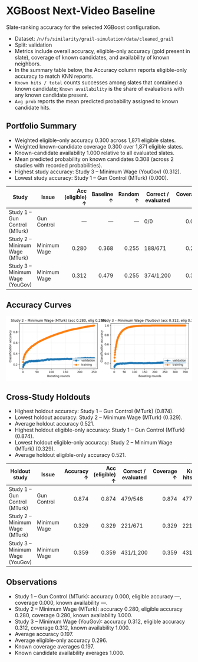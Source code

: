 # XGBoost Next-Video Baseline

Slate-ranking accuracy for the selected XGBoost configuration.

- Dataset: `/n/fs/similarity/grail-simulation/data/cleaned_grail`
- Split: validation
- Metrics include overall accuracy, eligible-only accuracy (gold present in slate), coverage of known candidates, and availability of known neighbors.
- In the summary table below, the Accuracy column reports eligible-only accuracy to match KNN reports.
- `Known hits / total` counts successes among slates that contained a known candidate; `Known availability` is the share of evaluations with any known candidate present.
- `Avg prob` reports the mean predicted probability assigned to known candidate hits.

## Portfolio Summary

- Weighted eligible-only accuracy 0.300 across 1,871 eligible slates.
- Weighted known-candidate coverage 0.300 over 1,871 eligible slates.
- Known-candidate availability 1.000 relative to all evaluated slates.
- Mean predicted probability on known candidates 0.308 (across 2 studies with recorded probabilities).
- Highest study accuracy: Study 3 – Minimum Wage (YouGov) (0.312).
- Lowest study accuracy: Study 1 – Gun Control (MTurk) (0.000).

| Study | Issue | Acc (eligible) ↑ | Baseline ↑ | Random ↑ | Correct / evaluated | Coverage ↑ | Known hits / total | Known availability ↑ | Avg prob ↑ |
| --- | --- | ---: | ---: | ---: | --- | ---: | --- | ---: | ---: |
| Study 1 – Gun Control (MTurk) | Gun Control | — | — | — | 0/0 | 0.000 | 0/0 | — | — |
| Study 2 – Minimum Wage (MTurk) | Minimum Wage | 0.280 | 0.368 | 0.255 | 188/671 | 0.280 | 188/671 | 1.000 | 0.308 |
| Study 3 – Minimum Wage (YouGov) | Minimum Wage | 0.312 | 0.479 | 0.255 | 374/1,200 | 0.312 | 374/1,200 | 1.000 | 0.307 |

## Accuracy Curves

![Slate accuracy overview](curves/accuracy_overview.png)

## Cross-Study Holdouts

- Highest holdout accuracy: Study 1 – Gun Control (MTurk) (0.874).
- Lowest holdout accuracy: Study 2 – Minimum Wage (MTurk) (0.329).
- Average holdout accuracy 0.521.
- Highest holdout eligible-only accuracy: Study 1 – Gun Control (MTurk) (0.874).
- Lowest holdout eligible-only accuracy: Study 2 – Minimum Wage (MTurk) (0.329).
- Average holdout eligible-only accuracy 0.521.

| Holdout study | Issue | Accuracy ↑ | Acc (eligible) ↑ | Correct / evaluated | Coverage ↑ | Known hits / total | Known availability ↑ | Avg prob ↑ |
| --- | --- | ---: | ---: | --- | ---: | --- | ---: | ---: |
| Study 1 – Gun Control (MTurk) | Gun Control | 0.874 | 0.874 | 479/548 | 0.874 | 477/546 | 0.996 | 0.610 |
| Study 2 – Minimum Wage (MTurk) | Minimum Wage | 0.329 | 0.329 | 221/671 | 0.329 | 221/671 | 1.000 | 0.360 |
| Study 3 – Minimum Wage (YouGov) | Minimum Wage | 0.359 | 0.359 | 431/1,200 | 0.359 | 431/1,200 | 1.000 | 0.435 |

## Observations

- Study 1 – Gun Control (MTurk): accuracy 0.000, eligible accuracy —, coverage 0.000, known availability —.
- Study 2 – Minimum Wage (MTurk): accuracy 0.280, eligible accuracy 0.280, coverage 0.280, known availability 1.000.
- Study 3 – Minimum Wage (YouGov): accuracy 0.312, eligible accuracy 0.312, coverage 0.312, known availability 1.000.
- Average accuracy 0.197.
- Average eligible-only accuracy 0.296.
- Known coverage averages 0.197.
- Known candidate availability averages 1.000.

